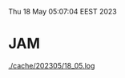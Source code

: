 Thu 18 May 05:07:04 EEST 2023
# JAM
<a href='./cache/202305/18_05.log'>./cache/202305/18_05.log</a>
